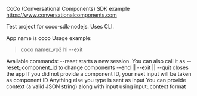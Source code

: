 CoCo (Conversational Components) SDK example
https://www.conversationalcomponents.com

Test project for coco-sdk-nodejs.
Uses CLI.

App name is coco
Usage example:

>coco namer_vp3
>hi
>--exit

Available commands:
--reset starts a new session. You can also call it as --reset;;component_id to change components
--end || --exit || --quit closes the app
If you did not provide a component ID, your next input will be taken as component ID
Anything else you type is sent as input
You can provide context (a valid JSON string) along with input using input;;context format
